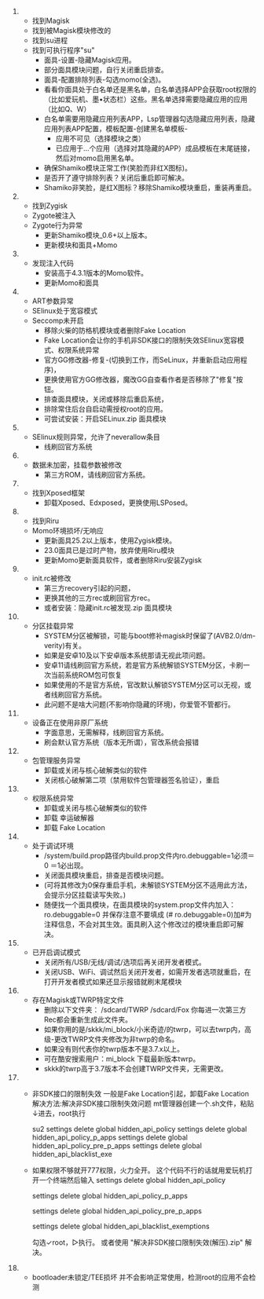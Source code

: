 1. 
	- 找到Magisk
	- 找到被Magisk模块修改的
	- 找到su进程
	- 找到可执行程序"su"
		- 面具-设置-隐藏Magisk应用。
		- 部分面具模块问题，自行关闭重启排查。
		- 面具-配置排除列表-勾选momo(全选)。
		- 看看你面具处于白名单还是黑名单，白名单选择APP会获取root权限的（比如爱玩机、墨•状态栏）这些。黑名单选择需要隐藏应用的应用（比如Q、W）
		- 白名单需要用隐藏应用列表APP，Lsp管理器勾选隐藏应用列表，隐藏应用列表APP配置，模板配置-创建黑名单模板-
			- 应用不可见（选择模块之类）
			- 已应用于…个应用（选择对其隐藏的APP）成品模板在末尾链接，然后对momo启用黑名单。
		- 确保Shamiko模块正常工作(笑脸而非红X图标)。
		- 是否开了遵守排除列表？关闭后重启即可解决。
		- Shamiko非笑脸，是红X图标？移除Shamiko模块重启，重装再重启。
2. 
	- 找到Zygisk
	- Zygote被注入
	- Zygote行为异常
		- 更新Shamiko模块_0.6+以上版本。
		- 更新模块和面具+Momo
3. 
	- 发现注入代码
		- 安装高于4.3.1版本的Momo软件。
		- 更新Momo和面具
4. 
	- ART参数异常
	- SElinux处于宽容模式
	- Seccomp未开启
		- 移除火柴的防格机模块或者删除Fake Location
		- Fake Location会让你的手机非SDK接口的限制失效SElinux宽容模式、权限系统异常
		- 官方GG修改器-修复-(切换到工作，而SeLinux，并重新启动应用程序)，
		- 更换使用官方GG修改器，魔改GG自查看作者是否移除了"修复"按钮。
		- 排查面具模块，关闭或移除后重启系统，
		- 排除常住后台自启动需授权root的应用。
		- 可尝试安装：开启SELinux.zip 面具模块
5. 
	- SElinux规则异常，允许了neverallow条目
		- 线刷回官方系统
6. 
	- 数据未加密，挂载参数被修改
		- 第三方ROM，请线刷回官方系统。
7. 
	- 找到Xposed框架
		- 卸载Xposed、Edxposed，更换使用LSPosed。
8. 
	- 找到Riru
	- Momo环境损坏/无响应
		- 更新面具25.2以上版本，使用Zygisk模块。
		- 23.0面具已是过时产物，放弃使用Riru模块
		- 更新Momo更新面具软件，或者删除Riru安装Zygisk
9. 
	- init.rc被修改
		- 第三方recovery引起的问题，
		- 更换其他的三方rec或刷回官方rec。
		- 或者安装：隐藏init.rc被发现.zip 面具模块
10. 
	- 分区挂载异常
		- SYSTEM分区被解锁，可能与boot修补magisk时保留了(AVB2.0/dm-verity)有关。
		- 如果是安卓10及以下安卓版本系统那请无视此项问题。
		- 安卓11请线刷回官方系统，若是官方系统解锁SYSTEM分区，卡刷一次当前系统ROM包可恢复
		- 如果使用的不是官方系统，官改默认解锁SYSTEM分区可以无视，或者线刷回官方系统。
		- 此问题不是啥大问题(不影响你隐藏的环境)，你爱管不管都行。
11. 
	- 设备正在使用非原厂系统
		- 字面意思，无需解释，线刷回官方系统。
		- 刷会默认官方系统（版本无所谓），官改系统会报错
12. 
	- 包管理服务异常
		- 卸载或关闭与核心破解类似的软件
		- 关闭核心破解第二项（禁用软件包管理器签名验证），重启
13. 
	- 权限系统异常
		- 卸载或关闭与核心破解类似的软件
		- 卸载 幸运破解器
		- 卸载 Fake Location
14. 
	- 处于调试环境
		- /system/build.prop路径内build.prop文件内ro.debuggable=1必须＝0 ＝1必出现。
		- 关闭面具模块重启，排查是否模块问题。
		- (可将其修改为0保存重启手机，未解锁SYSTEM分区不适用此方法，会提示分区挂载读写失败。)
		- 随便找一个面具模块，在面具模块的system.prop文件内加入：ro.debuggable=0 并保存注意不要填成 (# ro.debuggable=0)加#为注释信息，不会对其生效。面具刷入这个修改过的模块重启即可解决。
15. 
	- 已开启调试模式
		- 关闭所有/USB/无线/调试/选项后再关闭开发者模式。
		- 关闭USB、WiFi、调试然后关闭开发者，如需开发者选项就重启，在打开开发者模式如果还显示报错就刷末尾模块
16. 
	- 存在Magisk或TWRP特定文件
		- 删除以下文件夹：
			/sdcard/TWRP
			/sdcard/Fox
			你每进一次第三方Rec都会重新生成此文件夹。
		- 如果你用的是/skkk/mi_block/小米奇迹/的twrp，可以去twrp内，高级-更改TWRP文件夹修改为非twrp的命名。
		- 如果没有则代表你的twrp版本不是3.7.x以上。
		- 可在酷安搜索用户：mi_block 下载最新版本twrp。
		- skkk的twrp高于3.7版本不会创建TWRP文件夹，无需更改。
17. 
	- 非SDK接口的限制失效
		一般是Fake Location引起，卸载Fake Location
		解决方法:解决非SDK接口限制失效问题
		mt管理器创建一个.sh文件，粘贴↓进去，root执行
		
		su2
		settings delete global hidden_api_policy
		settings delete global hidden_api_policy_p_apps
		settings delete global hidden_api_policy_pre_p_apps
		settings delete global hidden_api_blacklist_exe
	- 如果权限不够就开777权限，火力全开。
		这个代码不行的话就用爱玩机打开一个终端然后输入
		settings delete global hidden_api_policy
		
		settings delete global hidden_api_policy_p_apps
		
		settings delete global hidden_api_policy_pre_p_apps
		
		settings delete global hidden_api_blacklist_exemptions
		
		勾选✓root，▷执行。
		或者使用 "解决非SDK接口限制失效(解压).zip" 解决。
18. 
	- bootloader未锁定/TEE损坏
		并不会影响正常使用，检测root的应用不会检测